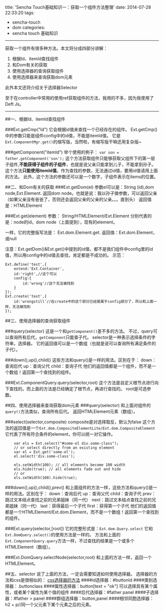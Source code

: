 title: 'Sencha Touch基础知识一：获取一个组件方法整理'
date: 2014-07-28 22:33:20
tags:
- sencha-touch
- dom
categories:
- sencha touch 基础知识
---

获取一个组件有很多种方法。本文将分成四部分讲解：
1. 根据Id、itemId查找组件
2. 和Dom有关的获取
3. 使用选择器的查询获取组件
4. 使用选择器来查询获取dom元素

此外本文还将介绍关于选择器Selector
<!--more-->
至于在controller中常用的使用ref获取组件的方法，我用的不多，因为我使用了Deft Js。

----- 

##一、根据Id、itemId查找组件

###Ext.getCmp("Id")
它会根据id值来查找一个已经存在的组件。
Ext.getCmp()中的参数只能是组件config中的id值，不能是itemId值。
它是`Ext.ComponentMgr.get()`的缩写版，当然啦，有缩写版干嘛还用复杂版~

###getComponent("itemId")
举个使用的例子：
`var son = father.getComponent('son');`
这个方法获取组件只能够获取父组件下的第一层子组件,**不能获得子组件的子组件**，也就是说父亲只能拿到儿子，不能拿到孙子。
这个方法**只能使用itemId值**。作为查找的参数，无法通过id值，要用id值请用上面的方法。
此外，这个方法的参数还可以是一个数字，子组件表示在items的位置。

##二、和Dom有关的获取
###Ext.getDom(el)
参数el可以是：String (id),dom node,Ext.Element.
返回dom node。也就是说：我以孙子做参数，可以返回父亲（如果父亲没有爸爸了，否则还会返回父亲的父亲的父亲。。。直到头）
返回值是：HTMLElement

###Ext.get(element)
参数：
    String/HTMLElement/Ext.Element
    分别代表的是：node的id，dom node（上面提到），现有的element。
    
一样，它的完整版写法是： Ext.dom.Element.get.
返回值：Ext.dom.Element，或null

注意：Ext.getDom()&Ext.get()中提到的id值，都不是我们组件中config里的id值，所以用config中的id值去查找，肯定都是不成功的。
示范：

    Ext.define('test',{
        extend:'Ext.Container',
        id:'right',//这个可以
        config:{
            id:'wrong'//这个无法被找到
        }
    });
    Ext.create('text',{
        id:'wrongstill'//在create中的这个部分已经是属于config部分了，所以和上面一样，无法被找到
    });

##三、使用选择器的查询获取组件

###query(selector)
这是一个和`getComponent()`差不多的方法。
不过，query可以查询所有后代，`getComponent`只能查子代。
selector是一种表示选择条件的字符串，选择器。
它的返回值可以是一个数组（也就是说可以查询所有满足条件的子代）。

###down(),up(),child()
这些方法和query()是一样的用法。区别在于：
down：查询后代
up：查询父代
child：查询子代
他们的返回值都是一个组件，而不是一个数组！返回第一个查找到的组件。

###Ext.ComponentQuery.query(selector,root)
这个方法是自定义根节点进行向下查找的。而上面的方法是已经确定了根节点，再进行查找的。
root是可选参数。

##四、使用选择器来查询获取dom元素
###query(selector)
和上面对组件的`query()`方法类似，查询所有后代。
返回HTMLElement元素（数组）。

###select(selector,composite)
composite是对选择取反，默认为false
这个方法的返回值是一个`Ext.dom.CompositeElementLite/Ext.dom.CompositeElement`
它代表了所有符合条件的element，你可以统一对它操作。

        var els = Ext.select("#some-el div.some-class");
        // or select directly from an existing element
        var el = Ext.get('some-el');
        el.select('div.some-class');

        els.setWidth(100); // all elements become 100 width
        els.hide(true); // all elements fade out and hide
        // or
        els.setWidth(100).hide(true);

###down(),up(),child(),prev()
和上面组件的方法一样，这些方法和query()是一样的用法。区别在于：
down：查询后代
up：查询父代
child：查询子代
prev：跳过文本结点查找之前的兄弟姐妹（同一代）
next：跳过文本结点查找之前的兄弟姐妹（同一代）
last：获得最后一个子代
first：获得第一个子代
他们的返回值都是一个HTMLElement/Ext.dom.Element，而不是一个数组！返回第一个查找到的组件。

###Ext.query(selector,[root])
它的完整形式是：`Ext.dom.Query.select`
它和`Ext.DomQuery.select()`的使用方法是一样的。
方法和上面的`Ext.ComponentQuery.query`方法一样，不过查找的结果是一个或多个HTMLElement（数组）。

###Ext.DomQuery.selectNode(selector,root)
和上面的方法一样，返回一个HTMLElement。

##五、selector
说了上面的方法，一定会需要知道如何使用选择器。
选择器的方法和css是很相似的：
[css选择器的方法](http://www.w3.org/TR/css3-selectors/)
####id选择器：#buttonId
####类别选择器：.buttonclass
####属性选择器：button[text = "ok"]
可以选择具有某个属性，或者某个属性为某个值的组件
####后代选择器：#father panel
####子选择器：#father > panel
####群组选择器：button,panel
####相邻同胞选择器：h2 + p//同一个父元素下某个元素之后的元素。

